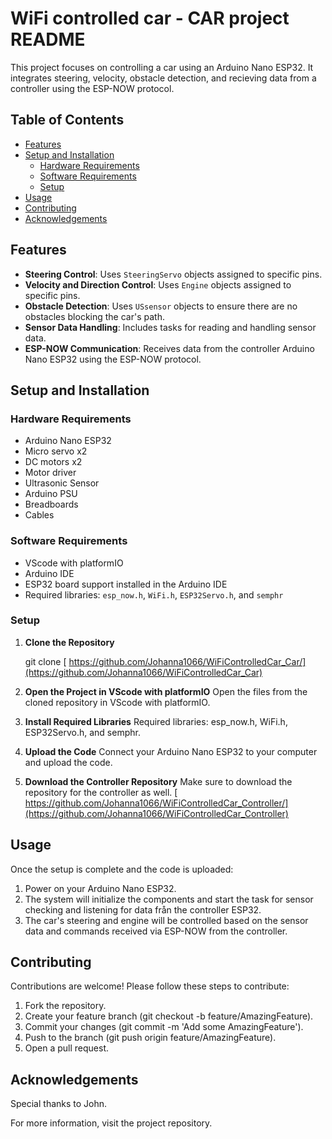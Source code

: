 
# WiFi controlled car - CAR project README

This project focuses on controlling a car using an Arduino Nano ESP32. It integrates steering, velocity, obstacle detection, and recieving data from a controller using the ESP-NOW protocol.

## Table of Contents
- [Features](#features)
- [Setup and Installation](#setup-and-installation)
  - [Hardware Requirements](#hardware-requirements)
  - [Software Requirements](#software-requirements)
  - [Setup](#setup)
- [Usage](#usage)
- [Contributing](#contributing)
- [Acknowledgements](#acknowledgements)

## Features
- **Steering Control**: Uses `SteeringServo` objects assigned to specific pins.
- **Velocity and Direction Control**: Uses `Engine` objects assigned to specific pins.
- **Obstacle Detection**: Uses `USsensor` objects to ensure there are no obstacles blocking the car's path.
- **Sensor Data Handling**: Includes tasks for reading and handling sensor data.
- **ESP-NOW Communication**: Receives data from the controller Arduino Nano ESP32 using the ESP-NOW protocol.

## Setup and Installation


### Hardware Requirements
- Arduino Nano ESP32
- Micro servo x2
- DC motors x2
- Motor driver
- Ultrasonic Sensor
- Arduino PSU
- Breadboards
- Cables

  
### Software Requirements
- VScode with platformIO
- Arduino IDE
- ESP32 board support installed in the Arduino IDE
- Required libraries: `esp_now.h`, `WiFi.h`, `ESP32Servo.h`, and `semphr`

### Setup

1. **Clone the Repository**

   git clone [ https://github.com/Johanna1066/WiFiControlledCar_Car/](https://github.com/Johanna1066/WiFiControlledCar_Car)
   
2. **Open the Project in VScode with platformIO**
Open the files from the cloned repository in VScode with platformIO.

3. **Install Required Libraries**
Required libraries: esp_now.h, WiFi.h, ESP32Servo.h, and semphr.

4. **Upload the Code**
Connect your Arduino Nano ESP32 to your computer and upload the code.

5. **Download the Controller Repository**
Make sure to download the repository for the controller as well.
[ https://github.com/Johanna1066/WiFiControlledCar_Controller/](https://github.com/Johanna1066/WiFiControlledCar_Controller)


## Usage
Once the setup is complete and the code is uploaded:

1. Power on your Arduino Nano ESP32.
2. The system will initialize the components and start the task for sensor checking and 
listening for data från the controller ESP32.
3. The car's steering and engine will be controlled based on the sensor data and commands received via ESP-NOW from the controller.

   
## Contributing
Contributions are welcome! Please follow these steps to contribute:

1. Fork the repository.
2. Create your feature branch (git checkout -b feature/AmazingFeature).
3. Commit your changes (git commit -m 'Add some AmazingFeature').
4. Push to the branch (git push origin feature/AmazingFeature).
5. Open a pull request.


## Acknowledgements
Special thanks to John.

For more information, visit the project repository.
